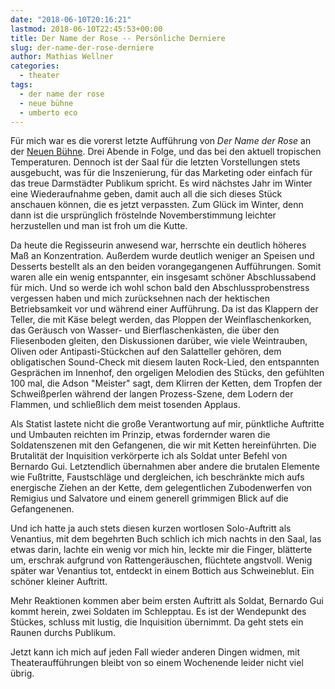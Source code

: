 ```yaml
---
date: "2018-06-10T20:16:21"
lastmod: 2018-06-10T22:45:53+00:00
title: Der Name der Rose -- Persönliche Derniere
slug: der-name-der-rose-derniere
author: Mathias Wellner
categories:
  - theater
tags:
  - der name der rose
  - neue bühne
  - umberto eco
---
```


Für mich war es die vorerst letzte Aufführung von *Der Name der Rose* an der [Neuen Bühne](http://www.neue-buehne.de/). Drei Abende in Folge, und das bei den aktuell  tropischen Temperaturen. Dennoch ist der Saal für die letzten Vorstellungen stets ausgebucht, was für die Inszenierung, für das Marketing oder einfach für das treue Darmstädter Publikum spricht. Es wird nächstes Jahr im Winter eine Wiederaufnahme geben, damit auch all die sich dieses Stück anschauen können, die es jetzt verpassten. Zum Glück im Winter, denn dann ist die ursprünglich fröstelnde Novemberstimmung leichter herzustellen und man ist froh um die Kutte. 

<!--more-->

Da heute die Regisseurin anwesend war, herrschte ein deutlich höheres Maß an Konzentration. Außerdem wurde deutlich weniger an Speisen und Desserts bestellt als an den beiden vorangegangenen Aufführungen. Somit waren alle ein wenig entspannter, ein insgesamt schöner Abschlussabend für mich. Und so werde ich wohl schon bald den Abschlussprobenstress vergessen haben und mich zurücksehnen nach der hektischen Betriebsamkeit vor und während einer Aufführung. Da ist das Klappern der Teller, die mit Käse belegt werden, das Ploppen der Weinflaschenkorken, das Geräusch von Wasser- und Bierflaschenkästen, die über den Fliesenboden gleiten, den Diskussionen darüber, wie viele Weintrauben, Oliven oder Antipasti-Stückchen auf den Salatteller gehören, dem obligatischen Sound-Check mit diesem lauten Rock-Lied, den entspannten Gesprächen im Innenhof, den orgeligen Melodien des Stücks, den gefühlten 100 mal, die Adson "Meister" sagt, dem Klirren der Ketten, dem Tropfen der Schweißperlen während der langen Prozess-Szene, dem Lodern der Flammen, und schließlich dem meist tosenden Applaus. 

Als Statist lastete nicht die große Verantwortung auf mir, pünktliche Auftritte und Umbauten reichten im Prinzip, etwas fordernder waren die Soldatenszenen mit den Gefangenen, die wir mit Ketten hereinführten. Die Brutalität der Inquisition verkörperte ich als Soldat unter Befehl von Bernardo Gui. Letztendlich übernahmen aber andere die brutalen Elemente wie Fußtritte, Faustschläge und dergleichen, ich beschränkte mich aufs energische Ziehen an der Kette, dem gelegentlichen Zubodenwerfen von Remigius und Salvatore und einem generell grimmigen Blick auf die Gefangenenen. 

Und ich hatte ja auch stets diesen kurzen wortlosen Solo-Auftritt als Venantius, mit dem begehrten Buch schlich ich mich nachts in den Saal, las etwas darin, lachte ein wenig vor mich hin, leckte mir die Finger, blätterte um, erschrak aufgrund von Rattengeräuschen, flüchtete angstvoll. Wenig später war Venantius tot, entdeckt in einem Bottich aus Schweineblut. Ein schöner kleiner Auftritt. 

Mehr Reaktionen kommen aber beim ersten Auftritt als Soldat, Bernardo Gui kommt herein, zwei Soldaten im Schlepptau. Es ist der Wendepunkt des Stückes, schluss mit lustig, die Inquisition übernimmt. Da geht stets ein Raunen durchs Publikum. 

Jetzt kann ich mich auf jeden Fall wieder anderen Dingen widmen, mit Theateraufführungen bleibt von so einem Wochenende leider nicht viel übrig. 